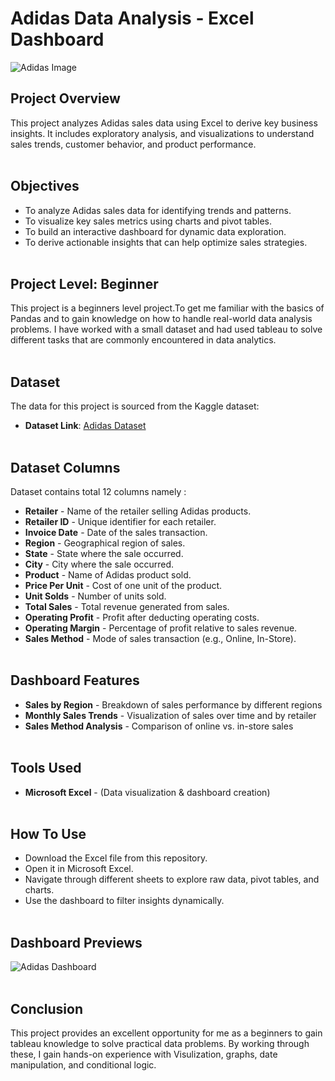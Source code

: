 
# Adidas Data Analysis - Excel Dashboard

![Adidas Image](https://github.com/user-attachments/assets/26e0deb5-2b1d-4547-a4d8-9d7c17b16ca5)

## Project Overview
This project analyzes Adidas sales data using Excel to derive key business insights. It includes exploratory analysis, and visualizations to understand sales trends, customer behavior, and product performance. <br><br>

## Objectives
- To analyze Adidas sales data for identifying trends and patterns.
- To visualize key sales metrics using charts and pivot tables.
- To build an interactive dashboard for dynamic data exploration.
- To derive actionable insights that can help optimize sales strategies.<br><br>


## Project Level: Beginner
This project is a beginners level project.To get me familiar with the basics of Pandas and to gain knowledge on how to handle real-world data analysis problems. I have worked with a small dataset and had used tableau to solve different tasks that are commonly encountered in data analytics.<br><br>


## Dataset
The data for this project is sourced from the Kaggle dataset:
 - **Dataset Link**: [Adidas Dataset](https://www.kaggle.com/datasets/heemalichaudhari/adidas-sales-dataset)<br><br>


## Dataset Columns
Dataset contains total 12 columns namely :

- **Retailer** - Name of the retailer selling Adidas products.
- **Retailer ID** - Unique identifier for each retailer.
- **Invoice Date** - Date of the sales transaction.
- **Region** - Geographical region of sales.
- **State** - State where the sale occurred.
- **City** - City where the sale occurred.
- **Product** - Name of Adidas product sold.
- **Price Per Unit** - Cost of one unit of the product.
- **Unit Solds** - Number of units sold.
- **Total Sales** - Total revenue generated from sales.
- **Operating Profit** - Profit after deducting operating costs.
- **Operating Margin** - Percentage of profit relative to sales revenue.
- **Sales Method** - Mode of sales transaction (e.g., Online, In-Store).
<br><br>
  

## Dashboard Features 

- **Sales by Region** - Breakdown of sales performance by different regions
- **Monthly Sales Trends** - Visualization of sales over time and by retailer
- **Sales Method Analysis** - Comparison of online vs. in-store sales<br><br>


## Tools Used  

- **Microsoft Excel** - (Data visualization & dashboard creation)<br><br>


## How To Use  

- Download the Excel file from this repository.
- Open it in Microsoft Excel.
- Navigate through different sheets to explore raw data, pivot tables, and charts.
- Use the dashboard to filter insights dynamically.<br><br>


## Dashboard Previews

![Adidas Dashboard](https://github.com/user-attachments/assets/8316cc4d-c59e-456a-b5f6-a8370251d277)<br><br>



## Conclusion
This project provides an excellent opportunity for me as a beginners to gain tableau knowledge to solve practical data problems. By working through these, I gain hands-on experience with Visulization, graphs, date manipulation, and conditional logic.



